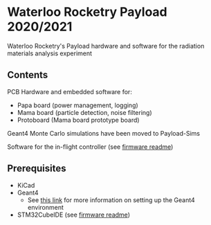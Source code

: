 # Waterloo Rocketry Payload 2020/2021

Waterloo Rocketry's Payload hardware and software for the radiation materials analysis experiment

## Contents

PCB Hardware and embedded software for:
* Papa board (power management, logging)
* Mama board (particle detection, noise filtering)
* Protoboard (Mama board prototype board)

Geant4 Monte Carlo simulations have been moved to Payload-Sims

Software for the in-flight controller (see [firmware readme](controller_firmware/README.md))

## Prerequisites

* KiCad
* Geant4
	* See [this link](http://geant4-userdoc.web.cern.ch/geant4-userdoc/UsersGuides/InstallationGuide/html/index.html) for more information on setting up the Geant4 environment
* STM32CubeIDE (see [firmware readme](controller_firmware/README.md))
